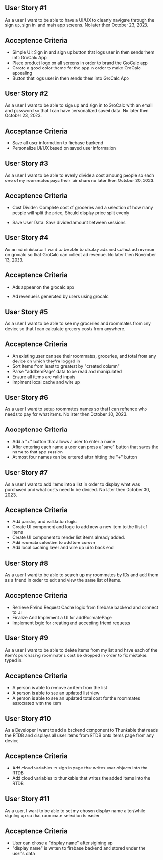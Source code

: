 ## User Story #1
As a user I want to be able to have a UI/UX to cleanly navigate through the sign up, sign in, and main app screens. No later then October 23, 2023.

## Acceptence Criteria
* Simple UI: Sign in and sign up button that logs user in then sends them into GroCalc App
* Place product logo on all screens in order to brand the GroCalc app
* Create a good color theme for the app in order to make GroCalc appealing
* Button that logs user in then sends them into GroCalc App

## User Story #2
As a user I want to be able to sign up and sign in to GroCalc with an email and password so that I can have personalized saved data. No later then October 23, 2023.

## Acceptance Criteria
* Save all user information to firebase backend
* Personalize UI/UX based on saved user information

## User Story #3
As a user I want to be able to evenly divide a cost amoung people so each one of my roommates pays their fair share no later then October 30, 2023.

## Acceptence Criteria
- Cost Divider: Complete cost of groceries and a selection of how many people will split the price, Should display price split evenly
* Save User Data: Save divided amount between sessions

## User Story #4
As an administrator I want to be able to display ads and collect ad revenue on grocalc so that GroCalc can collect ad revenue. No later then November 13, 2023.

## Acceptence Criteria
- Ads appear on the grocalc app
* Ad revenue is generated by users using grocalc 

## User Story #5
As a user I want to be able to see my groceries and roommates from any device so that I can calculate grocery costs from anywhere.

## Acceptence Criteria
- An existing user can see their roommates, groceries, and total from any device on which they're logged in
- Sort Items from least to greatest by "created column"
- Parse "addItemPage" data to be read and manipulated
- Ensure all items are valid inputs
- Implment local cache and wire up

## User Story #6
As a user I want to setup roommates names so that I can refrence who needs to pay for what items. No later then October 30, 2023.

## Acceptence Criteria
- Add a "+" button that allows a user to enter a name
- After entering each name a user can press a"save" button that saves the name to that app session
- At most four names can be entered after hitting the "+" button

## User Story #7
As a user I want to add items into a list in order to display what was purchased and what costs need to be divided. No later then October 30, 2023.

## Acceptence Criteria
- Add parsing and validation logic
- Create UI component and logic to add new a new item to the llist of items
- Create UI component to render list items already added.
- Add roomate selection to addItem screen
- Add local caching layer and wire up ui to back end

## User Story #8
As a user I want to be able to search up my roommates by IDs and add them as a friend in order to edit and view the same list of items.

## Acceptence Criteria
- Retrieve Freind Request Cache logic from firebase backend and connect to UI
- Finalize And Implement a UI for addRoomatePage
- Implement logic for creating and accepting friend requests

## User Story #9
As a user I want to be able to delete items from my list and have each of the item's purchasing roommate's cost be dropped in order to fix mistakes typed in. 

## Acceptence Criteria
- A person is able to remove an item from the list
- A person is able to see an updated list view
- A person is able to see an updated total cost for the roommates associated with the item

## User Story #10
As a Developer I want to add a backend component to Thunkable that reads the RTDB and displays all user items from RTDB onto items page from any device

## Acceptence Criteria
- Add cloud variables to sign in page that writes user objects into the RTDB
- Add cloud variables to thunkable that writes the added items into the RTDB

## User Story #11
As a user, I want to be able to set my chosen display name after/while signing up so that roommate selection is easier

## Acceptence Criteria
- User can chose a "display name" after sigining up
- "display name" is writen to firebase backend and stored under the user's data
